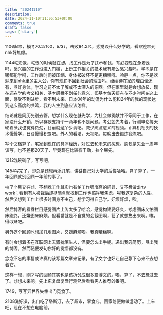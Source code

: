 ```yaml
---
title: "20241110"
description: 
date: 2024-11-10T11:06:53+08:00
comments: true
draft: false
tags: ["diary"]
---
```

1106起来，模考70.2/100，5/35，击败84.2%，感觉没什么好学的。看欢迎来到nhk好焦虑。

1144吃完饭，吃饭的时候就在想，找工作是为了技术和钱，有必要现在急着找吗，感兴趣的工作没进入门槛，上份工作相关的技术我有那么感兴趣吗。学不是在哪都能学吗，工作后时间被压缩，身体被破坏不是更糟糕吗。冷静一点，你不是欢迎来到nhk里的主人公，你有现在不回到社会的理由吗，继续待在家的理由倒还有，养好身体，学习之前不太了解或不太深入的东西。但在家里就是会想放松，现在还在学的考公相关，基本感受不到任何意义，但基本每天都有花不少时间在这上面，感受不到进步，看不到未来。日本06年的动漫为什么能和24年的我的现状达到这么高度的共鸣，我的人生到底应该怎样。

结论就是简历先别去管，想学什么现在就先学，为社会做贡献并不等同于工作，在家没什么开销，所以存款支持个一两年也不是问题。考公就先考着，行测申论每天轮着来我也觉得费劲，目前就这个步调吧。减少刷没意义的视频。计算机相关的技术慢慢学，日语慢慢积累吧。外人的看法，无视吧。每晚出去锻炼锻炼吧。

写个文档算了，宅家到现在的具体经历，对过去和未来的感想。感觉是失业一周年该写，也不差那20天了，毕竟现在比较有干劲，拉个屎先。

1212洗碗碗了，写写吧。

1454写完了，却总是还想再添几笔，讲讲自己对大学的后悔哈哈。算了算了，一年回顾就别回顾一年前的事了。

拉了个尿又在想，不想找工作其实也有怕工作强度高的问题，又不想做dirty work；看到有人被裁后却挺简单就找到工作也搞得我焦虑。唉我这复杂的人性。然后又想到工作上很多时间身不由己，想学习得自己学。好烦好烦，唉。

然后博客的看番栏目感觉图片上传太多了哈哈，感觉构建要好久，考虑图床又怕图床跑路，还嫌图床麻烦，但看番就是不自觉的会截图啊，截了就想放出来啊。唉，得改进吧。

另外这个回顾也想加几张图片，又嫌麻烦唉。我真糟糕啊。

有时会想着多在互联网上去骚扰陌生人，但要怎么出手呢。递出我的简历，甩出我的博客。然而随便发句你好的觉悟都没有。

念念不忘的事情或许真的该写篇文章来记录，有了文字也好让自己静下心来不去想着它。

这样一想，刚才写的回顾其实也是该拆分成很多篇博文的。唉，算了，不去想过去了。想想未来吧。先上床复盘复盘行测然后看看男人推荐的番吧。

1749，写写异世界失格出门觅食了。

2108洗好澡，出门吃了塔斯汀，去了超市，零食店。回家随便做做运动了。上床吧，现在不想在电脑前。
